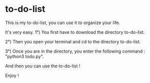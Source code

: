 # to-do-list
This is my to-do-list, you can use it to organize your life.

It's very easy. 
1°) You first have to download the directory to-do-list. 

2°) Then you open your terminal and cd to the directory to-do-list. 

3°) Once you are in the directory, you enter the following command : "python3 todo.py".

And then you can use the to-do-list !

Enjoy !